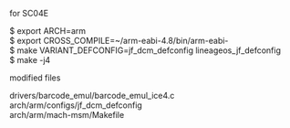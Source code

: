 for SC04E  

$ export ARCH=arm  
$ export CROSS_COMPILE=~/arm-eabi-4.8/bin/arm-eabi-  
$ make VARIANT_DEFCONFIG=jf_dcm_defconfig lineageos_jf_defconfig  
$ make -j4  

modified files  

drivers/barcode_emul/barcode_emul_ice4.c  
arch/arm/configs/jf_dcm_defconfig  
arch/arm/mach-msm/Makefile  
